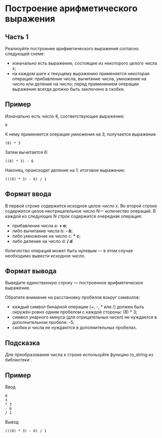 # Построение арифметического выражения

## Часть 1 ##
Реализуйте построение арифметического выражения согласно следующей схеме:
- изначально есть выражение, состоящее из некоторого целого числа x;
- на каждом шаге к текущему выражению применяется некоторая операция: прибавление числа, вычитание числа, умножение на число или деление на число; перед применением операции выражение всегда должно быть заключено в скобки.

## Пример ##
Изначально есть число 8, соответствующее выражение:
```commandline
8
```
К нему применяется операция умножения на 3, получается выражение
```commandline
(8) * 3
```
Затем вычитается 6:
```commandline
((8) * 3) - 6
```
Наконец, происходит деление на 1; итоговое выражение:
```commandline
(((8) * 3) - 6) / 1
```

## Формат ввода ##
В первой строке содержится исходное целое число x. Во второй строке содержится целое неотрицательное число N— количество операций. В каждой из следующих N строк содержится очередная операция:
- прибавление числа a: **+ *a***;
- либо вычитание числа b: **- *b***;
- либо умножение на число c: **\* *c***;
- либо деление на число d: **/ *d***.

Количество операций может быть нулевым — в этом случае необходимо вывести исходное число.

## Формат вывода ##
Выведите единственную строку — построенное арифметическое выражение.

Обратите внимание на расстановку пробелов вокруг символов:
- каждый символ бинарной операции (+, -, * или /) должен быть окружён ровно одним пробелом с каждой стороны: (8) * 3;
- символ унарного минуса (для отрицательных чисел) не нуждается в дополнительном пробеле: -5;
- скобки и числа не нуждаются в дополнительных пробелах.

## Подсказка ##
Для преобразования числа к строке используйте функцию to_string из библиотеки <string>.

## Пример ##
Ввод
```commandline
8
3
* 3
- 6
/ 1
```
Вывод
```commandline
(((8) * 3) - 6) / 1
```
